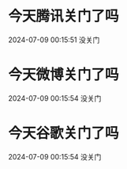 # 今天腾讯关门了吗

2024-07-09 00:15:51 没关门

# 今天微博关门了吗

2024-07-09 00:15:54 没关门

# 今天谷歌关门了吗

2024-07-09 00:15:54 没关门

